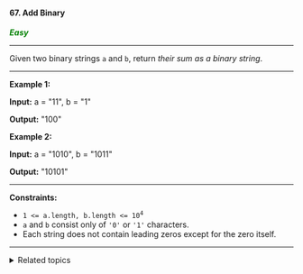#### 67. Add Binary

<span style="color:green">***Easy***</span>
___

Given two binary strings `a` and `b`, return _their sum as a binary string_.
___

**Example 1:**

**Input:** a = "11", b = "1"

**Output:** "100" 

**Example 2:**

**Input:** a = "1010", b = "1011"

**Output:** "10101" 
___

**Constraints:**

*   <code>1 <= a.length, b.length <= 10<sup>4</sup></code>
*   `a` and `b` consist only of `'0'` or `'1'` characters.
*   Each string does not contain leading zeros except for the zero itself.
___

<details><summary>Related topics</summary>

[#Math](https://leetcode.com/tag/math/)
[#String](https://leetcode.com/tag/string/)
[#Bit Manipulation](https://leetcode.com/tag/bit-manipulation/)
[#Simulation](https://leetcode.com/tag/simulation/)

</details>